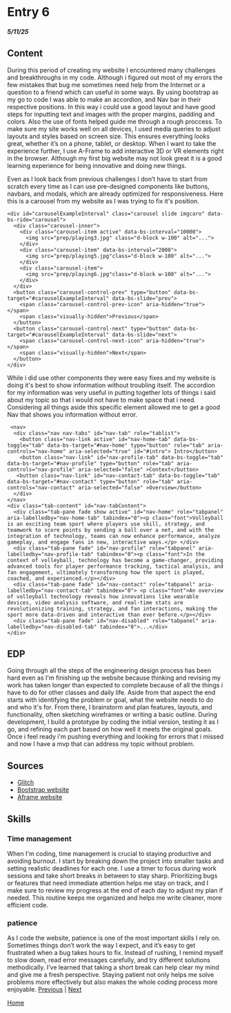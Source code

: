# Entry 6
##### 5/11/25

## Content
During this period of creating my website I encountered many challenges and breakthroughs in my code. Although i figured out most of my errors the few mistakes that bug me sometimes need help from the Internet or a question to a friend which can useful in some ways. By using bootstrap as my go to code I was able to make an accordion, and Nav bar in their respective positions. In this way i could use a good layout and have good steps for inputting text and images with the proper margins, padding and colors. Also the use of fonts helped guide me through a rough proccess. To make sure my site works well on all devices, I used media queries to adjust layouts and styles based on screen size. This ensures everything looks great, whether it’s on a phone, tablet, or desktop. When I want to take the experience further, I use A-Frame to add interactive 3D or VR elements right in the browser. Although my first big website may not look great it is a good learning experience for being innovative and doing new things. 

Even as I look back from previous challenges I don’t have to start from scratch every time as I can use pre-designed components like buttons, navbars, and modals, which are already optimized for responsiveness. Here this is a carousel from my website as I was trying to fix it's position. 
```
<div id="carouselExampleInterval" class="carousel slide imgcaro" data-bs-ride="carousel">
  <div class="carousel-inner">
    <div class="carousel-item active" data-bs-interval="10000">
      <img src="prep/playing3.jpg" class="d-block w-100" alt="...">
    </div>
    <div class="carousel-item" data-bs-interval="2000">
      <img src="prep/playing5.jpg"class="d-block w-100" alt="...">
    </div>
    <div class="carousel-item">
      <img src="prep/playing6.jpg"class="d-block w-100" alt="...">
    </div>
  </div>
  <button class="carousel-control-prev" type="button" data-bs-target="#carouselExampleInterval" data-bs-slide="prev">
    <span class="carousel-control-prev-icon" aria-hidden="true"></span>
    <span class="visually-hidden">Previous</span>
  </button>
  <button class="carousel-control-next" type="button" data-bs-target="#carouselExampleInterval" data-bs-slide="next">
    <span class="carousel-control-next-icon" aria-hidden="true"></span>
    <span class="visually-hidden">Next</span>
  </button>
</div>
```
While i did use other components they were easy fixes and my website is doing it's best to show information without troubling itself.
The accordion for my information was very useful in putting together lots of things i said about my topic so that i would not have to make space that i need. Considering all things aside this specific element allowed me to get a good Nav that shows you information without error.
```
 <nav>
  <div class="nav nav-tabs" id="nav-tab" role="tablist">
    <button class="nav-link active" id="nav-home-tab" data-bs-toggle="tab" data-bs-target="#nav-home" type="button" role="tab" aria-controls="nav-home" aria-selected="true" id="#intro"> Intro</button>
    <button class="nav-link" id="nav-profile-tab" data-bs-toggle="tab" data-bs-target="#nav-profile" type="button" role="tab" aria-controls="nav-profile" aria-selected="false" >Context</button>
   <button class="nav-link" id="nav-contact-tab" data-bs-toggle="tab" data-bs-target="#nav-contact" type="button" role="tab" aria-controls="nav-contact" aria-selected="false" >Overview</button>
  </div>
</nav>
<div class="tab-content" id="nav-tabContent">
  <div class="tab-pane fade show active" id="nav-home" role="tabpanel" aria-labelledby="nav-home-tab" tabindex="0"><p class="font">Volleyball is an exciting team sport where players use skill, strategy, and teamwork to score points by sending a ball over a net, and with the integration of technology, teams can now enhance performance, analyze gameplay, and engage fans in new, interactive ways.</p> </div>
  <div class="tab-pane fade" id="nav-profile" role="tabpanel" aria-labelledby="nav-profile-tab" tabindex="0"><p class="font">In the context of volleyball, technology has become a game-changer, providing advanced tools for player performance tracking, tactical analysis, and fan engagement, ultimately transforming how the sport is played, coached, and experienced.</p></div>
  <div class="tab-pane fade" id="nav-contact" role="tabpanel" aria-labelledby="nav-contact-tab" tabindex="0"> <p class="font">An overview of volleyball technology reveals how innovations like wearable devices, video analysis software, and real-time stats are revolutionizing training, strategy, and fan interactions, making the sport more data-driven and interactive than ever before.</p></div>
  <div class="tab-pane fade" id="nav-disabled" role="tabpanel" aria-labelledby="nav-disabled-tab" tabindex="0">...</div>
</div>
```

## EDP
Going through all the steps of the engineering design process has been hard even as I'm finishing up the website because thinking and revising my work has taken longer than expected to complete because of all the things i have to do for other classes and daily life. Aside from that aspect the end starts with identifying the problem or goal, what the website needs to do and who it's for. From there, I brainstorm and plan features, layouts, and functionality, often sketching wireframes or writing a basic outline. During development, I build a prototype by coding the initial version, testing it as I go, and refining each part based on how well it meets the original goals. Once i feel ready i'm pushing everything and looking for errors that i missed and now I have a mvp that can address my topic without problem.
## Sources
* <a href="https://glitch.com/~aframe">Glitch</a>
* <a href="https://getbootstrap.com/">Bootstrap website</a>
* <a href="https://aframe.io/">Aframe website</a>
<!--section-->
## Skills

### Time management
When I'm coding, time management is crucial to staying productive and avoiding burnout. I start by breaking down the project into smaller tasks and setting realistic deadlines for each one. I use a timer to focus during work sessions and take short breaks in between to stay sharp. Prioritizing bugs or features that need immediate attention helps me stay on track, and I make sure to review my progress at the end of each day to adjust my plan if needed. This routine keeps me organized and helps me write cleaner, more efficient code.

### patience 
As I code the website, patience is one of the most important skills I rely on. Sometimes things don’t work the way I expect, and it’s easy to get frustrated when a bug takes hours to fix. Instead of rushing, I remind myself to slow down, read error messages carefully, and try different solutions methodically. I’ve learned that taking a short break can help clear my mind and give me a fresh perspective. Staying patient not only helps me solve problems more effectively but also makes the whole coding process more enjoyable.
[Previous](entry05.md) | [Next](entry07.md)

[Home](../README.md)
